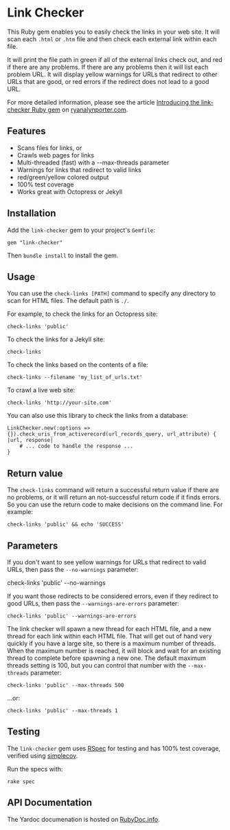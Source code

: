 # Link Checker

This Ruby gem enables you to easily check the links in your web site.  It will scan each ```.html``` or ```.htm``` file and then check each external link within each file.

It will print the file path in green if all of the external links check out, and red if there are any problems.  If there are any problems then it will list each problem URL.  It will display yellow warnings for URLs that redirect to other URLs that are good, or red errors if the redirect does not lead to a good URL.

For more detailed information, please see the article [Introducing the link-checker Ruby gem](http://www.ryanalynporter.com/2012/10/06/introducing-the-link-checker-ruby-gem/) on [ryanalynporter.com](http://www.ryanalynporter.com).

## Features

* Scans files for links, or
* Crawls web pages for links
* Multi-threaded (fast) with a --max-threads parameter
* Warnings for links that redirect to valid links
* red/green/yellow colored output
* 100% test coverage
* Works great with Octopress or Jekyll

## Installation

Add the ```link-checker``` gem to your project's ```Gemfile```:

    gem "link-checker"

Then ```bundle install``` to install the gem.

## Usage

You can use the ```check-links [PATH]``` command to specify any directory to scan for HTML files.  The default path is ```./```.

For example, to check the links for an Octopress site:

    check-links 'public'

To check the links for a Jekyll site:

    check-links

To check the links based on the contents of a file:

    check-links --filename 'my_list_of_urls.txt'

To crawl a live web site:

	check-links 'http://your-site.com'

You can also use this library to check the links from a database:

    LinkChecker.new(:options => {}).check_uris_from_activerecord(url_records_query, url_attribute) { |url, response|
        # ... code to handle the response ...
    }

## Return value

The ```check-links``` command will return a successful return value if there are no problems, or it will return an not-successful return code if it finds errors.  So you can use the return code to make decisions on the command line.  For example:

    check-links 'public' && echo 'SUCCESS'

## Parameters

If you don't want to see yellow warnings for URLs that redirect to valid URLs, then pass the ```--no-warnings``` parameter:

   check-links 'public' --no-warnings

If you want those redirects to be considered errors, even if they redirect to good URLs, then pass the ```--warnings-are-errors``` parameter:

    check-links 'public' --warnings-are-errors

The link checker will spawn a new thread for each HTML file, and a new thread for each link within each HTML file.  That will get out of hand very quickly if you have a large site, so there is a maximum number of threads.  When the maximum number is reached, it will block and wait for an existing thread to complete before spawning a new one.  The default maximum threads setting is 100, but you can control that number with the ```--max-threads``` parameter:

    check-links 'public' --max-threads 500

...or:

    check-links 'public' --max-threads 1

## Testing

The ```link-checker``` gem uses [RSpec](http://rspec.info) for testing and has 100% test coverage, verified using [simplecov](https://github.com/colszowka/simplecov).

Run the specs with:

    rake spec

## API Documentation

The Yardoc documenation is hosted on [RubyDoc.info](http://rubydoc.info/github/endymion/link-checker/frames).